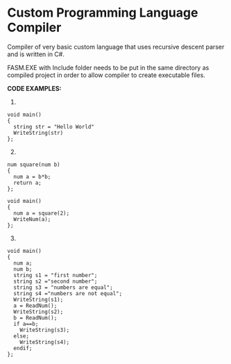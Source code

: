 # Custom Programming Language Compiler

Compiler of very basic custom language that uses recursive descent parser and is written in C#.

FASM.EXE with Include folder needs to be put in the same directory as compiled project
in order to allow compiler to create executable files.

**CODE EXAMPLES:**

1.
```
void main()
{
  string str = "Hello World"
  WriteString(str)
};
```
2.
```
num square(num b)
{
  num a = b*b;
  return a;
};

void main()
{
  num a = square(2);
  WriteNum(a);
};
```
3.
```
void main()
{
  num a;
  num b;
  string s1 = "first number";
  string s2 ="second number";
  string s3 = "numbers are equal";
  string s4 ="numbers are not equal";
  WriteString(s1);
  a = ReadNum();
  WriteString(s2);
  b = ReadNum();
  if a==b;
    WriteString(s3);
  else;
    WriteString(s4);
  endif;
};
```
